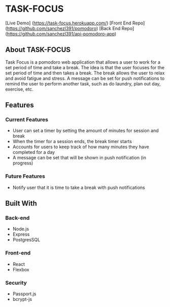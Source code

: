 # TASK-FOCUS
[Live Demo] (https://task-focus.herokuapp.com/)
[Front End Repo] (https://github.com/sanchezl391/pomodoro)
[Back End Repo] (https://github.com/sanchezl391/api-pomodoro-app)
## About TASK-FOCUS
Task Focus is a pomodoro web application that allows a user to work for a set period of time and take a break. The idea is that the user focuses for the set period of time and then takes a break. The break allows the user to relax and avoid fatigue and stress. A message can be set for push notifications to remind the user to perform another task, such as do laundry, plan out day, exercise, etc.
## Features
### Current Features
- User can set a timer by setting the amount of minutes for session and break
- When the timer for a session ends, the break timer starts
- Accounts for users to keep track of how many minutes they have completed for a day
- A message can be set that will be shown in push notification (in progress)
### Future Features
- Notify user that it is time to take a break with push notifications
## Built With
### Back-end
- Node.js
- Express
- PostgresSQL
### Front-end
- React
- Flexbox
### Security
- Passport.js
- bcrypt-js